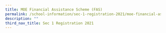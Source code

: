 ```yaml
---
title: MOE Financial Assistance Scheme (FAS)
permalink: /school-information/sec-1-registration-2021/moe-financial-assistance-scheme-fas/
description: ""
third_nav_title: Sec 1 Registration 2021
---
```

